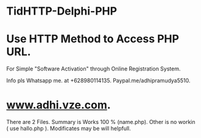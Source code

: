 # TidHTTP-Delphi-PHP
Use HTTP Method to Access PHP URL.
==================================

For Simple "Software Activation" through
Online Registration System.




Info pls Whatsapp me.
at +628980114135.
Paypal.me/adhipramudya5510.

www.adhi.vze.com.
=================
 There are 2 Files.
 Summary is Works 100 % (name.php).
 Other is no workin ( use hallo.php ). 
 Modificates may be will helpfull.

